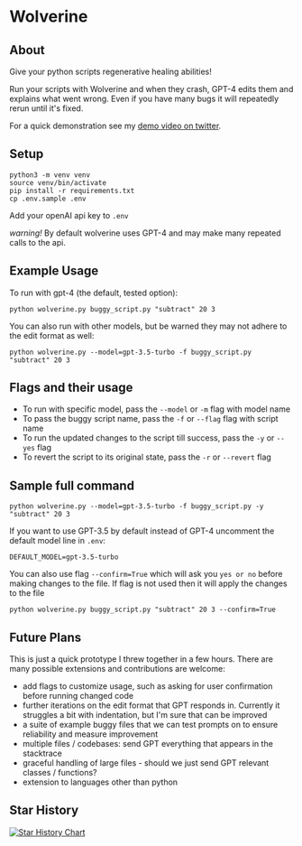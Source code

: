 # Wolverine

## About

Give your python scripts regenerative healing abilities!

Run your scripts with Wolverine and when they crash, GPT-4 edits them and explains what went wrong. Even if you have many bugs it will repeatedly rerun until it's fixed.

For a quick demonstration see my [demo video on twitter](https://twitter.com/bio_bootloader/status/1636880208304431104).

## Setup

    python3 -m venv venv
    source venv/bin/activate
    pip install -r requirements.txt
    cp .env.sample .env

Add your openAI api key to `.env`

_warning!_ By default wolverine uses GPT-4 and may make many repeated calls to the api.

## Example Usage

To run with gpt-4 (the default, tested option):

    python wolverine.py buggy_script.py "subtract" 20 3

You can also run with other models, but be warned they may not adhere to the edit format as well:

    python wolverine.py --model=gpt-3.5-turbo -f buggy_script.py "subtract" 20 3


## Flags and their usage

- To run with specific model, pass the `--model` or `-m` flag with model name
- To pass the buggy script name, pass the `-f` or `--flag` flag with script name
- To run the updated changes to the script till success, pass the `-y` or `--yes` flag
- To revert the script to its original state, pass the `-r` or `--revert` flag

## Sample full command
    
    python wolverine.py --model=gpt-3.5-turbo -f buggy_script.py -y "subtract" 20 3

If you want to use GPT-3.5 by default instead of GPT-4 uncomment the default model line in `.env`:

    DEFAULT_MODEL=gpt-3.5-turbo

You can also use flag `--confirm=True` which will ask you `yes or no` before making changes to the file. If flag is not used then it will apply the changes to the file

    python wolverine.py buggy_script.py "subtract" 20 3 --confirm=True

## Future Plans

This is just a quick prototype I threw together in a few hours. There are many possible extensions and contributions are welcome:

- add flags to customize usage, such as asking for user confirmation before running changed code
- further iterations on the edit format that GPT responds in. Currently it struggles a bit with indentation, but I'm sure that can be improved
- a suite of example buggy files that we can test prompts on to ensure reliability and measure improvement
- multiple files / codebases: send GPT everything that appears in the stacktrace
- graceful handling of large files - should we just send GPT relevant classes / functions?
- extension to languages other than python

## Star History

[![Star History Chart](https://api.star-history.com/svg?repos=biobootloader/wolverine&type=Date)](https://star-history.com/#biobootloader/wolverine)
